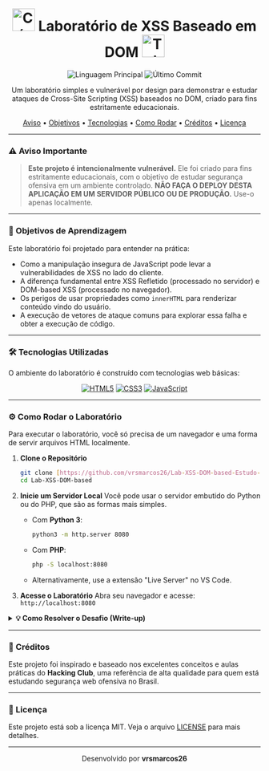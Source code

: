 <div align="center">
  <h1>
    <img src="https://raw.githubusercontent.com/Tarikul-Islam-Anik/Animated-Fluent-Emojis/master/Emojis/Smilies/Brain.png" alt="Cérebro" width="45" height="45" />
    Laboratório de XSS Baseado em DOM
    <img src="https://raw.githubusercontent.com/Tarikul-Islam-Anik/Animated-Fluent-Emojis/master/Emojis/Objects/Test%20Tube.png" alt="Tubo de Ensaio" width="45" height="45" />
  </h1>
</div>

<p align="center">
  <img alt="Linguagem Principal" src="https://img.shields.io/github/languages/top/vrsmarcos26/Lab-XSS-DOM-based-Estudo-Educacional?style=for-the-badge&color=F7DF1E">
  <img alt="Último Commit" src="https://img.shields.io/github/last-commit/vrsmarcos26/Lab-XSS-DOM-based-Estudo-Educacional?style=for-the-badge&color=green">
</p>

<p align="center">
  Um laboratório simples e vulnerável por design para demonstrar e estudar ataques de Cross-Site Scripting (XSS) baseados no DOM, criado para fins estritamente educacionais.
</p>

<p align="center">
  <a href="#-aviso-importante">Aviso</a> •
  <a href="#-objetivos-de-aprendizagem">Objetivos</a> •
  <a href="#-tecnologias-utilizadas">Tecnologias</a> •
  <a href="#-como-rodar-o-laboratório">Como Rodar</a> •
  <a href="#-créditos">Créditos</a> •
  <a href="#-licença">Licença</a>
</p>

---

### ⚠️ Aviso Importante

> **Este projeto é intencionalmente vulnerável.** Ele foi criado para fins estritamente educacionais, com o objetivo de estudar segurança ofensiva em um ambiente controlado. **NÃO FAÇA O DEPLOY DESTA APLICAÇÃO EM UM SERVIDOR PÚBLICO OU DE PRODUÇÃO.** Use-o apenas localmente.

---

### 🎯 Objetivos de Aprendizagem

Este laboratório foi projetado para entender na prática:

-   Como a manipulação insegura de JavaScript pode levar a vulnerabilidades de XSS no lado do cliente.
-   A diferença fundamental entre XSS Refletido (processado no servidor) e DOM-based XSS (processado no navegador).
-   Os perigos de usar propriedades como `innerHTML` para renderizar conteúdo vindo do usuário.
-   A execução de vetores de ataque comuns para explorar essa falha e obter a execução de código.

---

### 🛠️ Tecnologias Utilizadas

O ambiente do laboratório é construído com tecnologias web básicas:

<p align="center">
  <a href="#"><img src="https://img.shields.io/badge/HTML5-E34F26?style=for-the-badge&logo=html5&logoColor=white" alt="HTML5"></a>
  <a href="#"><img src="https://img.shields.io/badge/CSS3-1572B6?style=for-the-badge&logo=css3&logoColor=white" alt="CSS3"></a>
  <a href="#"><img src="https://img.shields.io/badge/JavaScript-F7DF1E?style=for-the-badge&logo=javascript&logoColor=white" alt="JavaScript"></a>
</p>

---

### ⚙️ Como Rodar o Laboratório

Para executar o laboratório, você só precisa de um navegador e uma forma de servir arquivos HTML localmente.

1.  **Clone o Repositório**
    ```bash
    git clone [https://github.com/vrsmarcos26/Lab-XSS-DOM-based-Estudo-Educacional.git](https://github.com/vrsmarcos26/Lab-XSS-DOM-based-Estudo-Educacional.git)
    cd Lab-XSS-DOM-based
    ```

2.  **Inicie um Servidor Local**
    Você pode usar o servidor embutido do Python ou do PHP, que são as formas mais simples.

    * Com **Python 3**:
        ```bash
        python3 -m http.server 8080
        ```
    * Com **PHP**:
        ```bash
        php -S localhost:8080
        ```
    * Alternativamente, use a extensão "Live Server" no VS Code.

3.  **Acesse o Laboratório**
    Abra seu navegador e acesse: `http://localhost:8080`

<details>
<summary><strong>💡 Como Resolver o Desafio (Write-up)</strong></summary>

<br>

1.  Acesse a página e você verá um campo de pesquisa.
2.  Digite qualquer texto (ex: "teste") e clique em "Pesquisar". O valor será refletido na tela, indicando que o DOM foi modificado.
3.  Para explorar a vulnerabilidade de XSS, injete código HTML/JavaScript no campo. Um payload clássico é:
    ```html
    <img src=x onerror="alert('DOM XSS by vrsmarcos26')">
    ```
4.  Ao clicar em "Pesquisar", o navegador tentará renderizar a tag `<img>`. Como o `src` é inválido, o evento `onerror` será disparado, executando o JavaScript contido nele.
5.  O script do laboratório detectará o uso de um payload malicioso e exibirá a flag na tela:
    ```
    FLAG{X55_J4V45CR1PT_5UC3550}
    ```

</details>

---

### 🙌 Créditos

Este projeto foi inspirado e baseado nos excelentes conceitos e aulas práticas do **Hacking Club**, uma referência de alta qualidade para quem está estudando segurança web ofensiva no Brasil.

---

### 📝 Licença

Este projeto está sob a licença MIT. Veja o arquivo [LICENSE](LICENSE) para mais detalhes.

<hr>

<p align="center">
  Desenvolvido por <b>vrsmarcos26</b>
</p>

